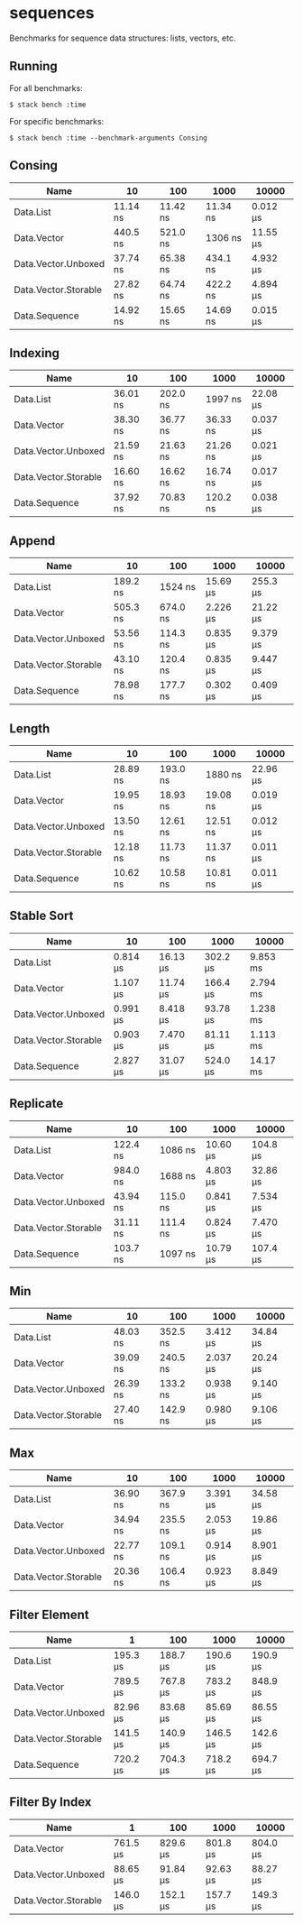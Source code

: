 # sequences

Benchmarks for sequence data structures: lists, vectors, etc.

## Running

For all benchmarks:

    $ stack bench :time

For specific benchmarks:

    $ stack bench :time --benchmark-arguments Consing

<!-- RESULTS -->

## Consing

|Name|10|100|1000|10000|
|---|---|---|---|---|
|Data.List|11.14 ns|11.42 ns|11.34 ns|0.012 μs|
|Data.Vector|440.5 ns|521.0 ns|1306 ns|11.55 μs|
|Data.Vector.Unboxed|37.74 ns|65.38 ns|434.1 ns|4.932 μs|
|Data.Vector.Storable|27.82 ns|64.74 ns|422.2 ns|4.894 μs|
|Data.Sequence|14.92 ns|15.65 ns|14.69 ns|0.015 μs|

## Indexing

|Name|10|100|1000|10000|
|---|---|---|---|---|
|Data.List|36.01 ns|202.0 ns|1997 ns|22.08 μs|
|Data.Vector|38.30 ns|36.77 ns|36.33 ns|0.037 μs|
|Data.Vector.Unboxed|21.59 ns|21.63 ns|21.26 ns|0.021 μs|
|Data.Vector.Storable|16.60 ns|16.62 ns|16.74 ns|0.017 μs|
|Data.Sequence|37.92 ns|70.83 ns|120.2 ns|0.038 μs|

## Append

|Name|10|100|1000|10000|
|---|---|---|---|---|
|Data.List|189.2 ns|1524 ns|15.69 μs|255.3 μs|
|Data.Vector|505.3 ns|674.0 ns|2.226 μs|21.22 μs|
|Data.Vector.Unboxed|53.56 ns|114.3 ns|0.835 μs|9.379 μs|
|Data.Vector.Storable|43.10 ns|120.4 ns|0.835 μs|9.447 μs|
|Data.Sequence|78.98 ns|177.7 ns|0.302 μs|0.409 μs|

## Length

|Name|10|100|1000|10000|
|---|---|---|---|---|
|Data.List|28.89 ns|193.0 ns|1880 ns|22.96 μs|
|Data.Vector|19.95 ns|18.93 ns|19.08 ns|0.019 μs|
|Data.Vector.Unboxed|13.50 ns|12.61 ns|12.51 ns|0.012 μs|
|Data.Vector.Storable|12.18 ns|11.73 ns|11.37 ns|0.011 μs|
|Data.Sequence|10.62 ns|10.58 ns|10.81 ns|0.011 μs|

## Stable Sort

|Name|10|100|1000|10000|
|---|---|---|---|---|
|Data.List|0.814 μs|16.13 μs|302.2 μs|9.853 ms|
|Data.Vector|1.107 μs|11.74 μs|166.4 μs|2.794 ms|
|Data.Vector.Unboxed|0.991 μs|8.418 μs|93.78 μs|1.238 ms|
|Data.Vector.Storable|0.903 μs|7.470 μs|81.11 μs|1.113 ms|
|Data.Sequence|2.827 μs|31.07 μs|524.0 μs|14.17 ms|

## Replicate

|Name|10|100|1000|10000|
|---|---|---|---|---|
|Data.List|122.4 ns|1086 ns|10.60 μs|104.8 μs|
|Data.Vector|984.0 ns|1688 ns|4.803 μs|32.86 μs|
|Data.Vector.Unboxed|43.94 ns|115.0 ns|0.841 μs|7.534 μs|
|Data.Vector.Storable|31.11 ns|111.4 ns|0.824 μs|7.470 μs|
|Data.Sequence|103.7 ns|1097 ns|10.79 μs|107.4 μs|

## Min

|Name|10|100|1000|10000|
|---|---|---|---|---|
|Data.List|48.03 ns|352.5 ns|3.412 μs|34.84 μs|
|Data.Vector|39.09 ns|240.5 ns|2.037 μs|20.24 μs|
|Data.Vector.Unboxed|26.39 ns|133.2 ns|0.938 μs|9.140 μs|
|Data.Vector.Storable|27.40 ns|142.9 ns|0.980 μs|9.106 μs|

## Max

|Name|10|100|1000|10000|
|---|---|---|---|---|
|Data.List|36.90 ns|367.9 ns|3.391 μs|34.58 μs|
|Data.Vector|34.94 ns|235.5 ns|2.053 μs|19.86 μs|
|Data.Vector.Unboxed|22.77 ns|109.1 ns|0.914 μs|8.901 μs|
|Data.Vector.Storable|20.36 ns|106.4 ns|0.923 μs|8.849 μs|

## Filter Element

|Name|1|100|1000|10000|
|---|---|---|---|---|
|Data.List|195.3 μs|188.7 μs|190.6 μs|190.9 μs|
|Data.Vector|789.5 μs|767.8 μs|783.2 μs|848.9 μs|
|Data.Vector.Unboxed|82.96 μs|83.68 μs|85.69 μs|86.55 μs|
|Data.Vector.Storable|141.5 μs|140.9 μs|146.5 μs|142.6 μs|
|Data.Sequence|720.2 μs|704.3 μs|718.2 μs|694.7 μs|

## Filter By Index

|Name|1|100|1000|10000|
|---|---|---|---|---|
|Data.Vector|761.5 μs|829.6 μs|801.8 μs|804.0 μs|
|Data.Vector.Unboxed|88.65 μs|91.84 μs|92.63 μs|88.27 μs|
|Data.Vector.Storable|146.0 μs|152.1 μs|157.7 μs|149.3 μs|
